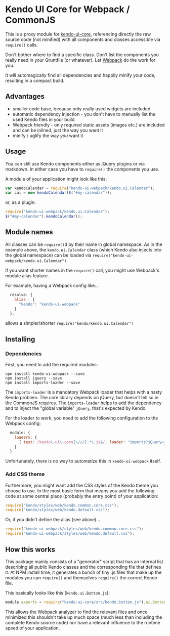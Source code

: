 # Kendo UI Core for Webpack / CommonJS

This is a proxy module for [kendo-ui-core](https://github.com/telerik/kendo-ui-core), 
referencing directly the raw source code (not minified) with all components 
and classes accessible via `require()` calls.

Don't bother where to find a specific class. Don't list the components you 
really need in your Gruntfile (or whatever). Let 
[Webpack](https://webpack.github.io/) do the work for you.

It will automagically find all dependencies and happily minify your code, 
resulting in a compact build.
 
## Advantages

- smaller code base, because only really used widgets are included
- automatic dependency injection - you don't have to manually list the used 
Kendo files in your build
- Webpack friendly - only required static assets (images etc.) are included 
and can be inlined, just the way you want it
- minify / uglify the way *you* want it

## Usage
 
You can still use Kendo components either as jQuery plugins or via markdown. 
In either case you have to `require()` the components you use.
 
A module of your application might look like this:

```javascript
var kendoCalendar = require("kendo-ui-webpack/kendo.ui.Calendar");
var cal = new kendoCalendar($("#my-calendar"));
```

or, as a plugin:

```javascript
require("kendo-ui-webpack/kendo.ui.Calendar");
$("#my-calendar").kendoCalendar();
```

## Module names

All classes can be `require()`d by their name in global namespace. As in the 
example above, the `kendo.ui.Calendar` class (which Kendo also injects into 
the global namespace) can be loaded via 
`require("kendo-ui-webpack/kendo.ui.Calendar")`.

If you want shorter names in the `require()` call, you might use Webpack's 
module alias feature.

For example, having a Webpack config like...

```javascript
  resolve: {
    alias : {
      "kendo": "kendo-ui-webpack"
    }
  },
```

allows a simpler/shorter `require("kendo/kendo.ui.Calendar")`

## Installing

### Dependencies

First, you need to add the required modules:

```
npm install kendo-ui-webpack --save
npm install jquery --save
npm install imports-loader --save
```

The `imports-loader` is a mandatory Webpack loader that helps with a nasty 
Kendo problem. The core library depends on jQuery, but doesn't tell so in the
CommonJS requires. The `imports-loader` helps to add the dependency and to 
inject the "global variable" `jQuery`, that's expected by Kendo.

For the loader to work, you need to add the following configuration to the 
Webpack config:

```javascript
  module: {
    loaders: {
      { test: /kendo\-ui\-core[\///].*\.js$/, loader: "imports?jQuery=jquery" },
    }
  }
```

Unfortunately, there is no way to automatize this in `kendo-ui-webpack` itself.

### Add CSS theme

Furthermore, you might want add the CSS styles of the Kendo theme you choose to 
use. In the most basic form that means you add the following code at some 
central place (probably the entry point) of your application:

```javascript
require("kendo/styles/web/kendo.common.core.css");
require("kendo/styles/web/kendo.default.css");
```

Or, if you didn't define the alias (see above)...

```javascript
require("kendo-ui-webpack/styles/web/kendo.common.core.css");
require("kendo-ui-webpack/styles/web/kendo.default.css");
```


## How this works

This package mainly consists of a "generator" script that has an internal list
describing all public Kendo classes and the corresponding file that defines it.
At NPM install time, it generates a bunch of tiny .js files that make up the 
modules you can `require()` and themselves `require()` the correct Kendo file.

This basically looks like this (`kendo.ui.Button.js`):

```javascript
module.exports = require("kendo-ui-core/src/kendo.button.js").ui.Button;
```

This allows the Webpack analyzer to find the relevant files and once 
minimized this shouldn't take up much space (much less than including the 
complete Kendo source code) nor have a relevant influence to the runtime speed
of your application.
